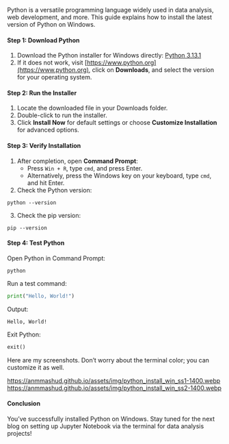 Python is a versatile programming language widely used in data analysis, web development, and more. This guide explains how to install the latest version of Python on Windows.

#### **Step 1:** Download Python

1. Download the Python installer for Windows directly: [Python 3.13.1](https://www.python.org/ftp/python/3.13.1/python-3.13.1-amd64.exe)
2. If it does not work, visit [https://www.python.org](https://www.python.org), click on **Downloads**, and select the version for your operating system.

#### **Step 2:** Run the Installer

1. Locate the downloaded file in your Downloads folder.
2. Double-click to run the installer.
3. Click **Install Now** for default settings or choose **Customize Installation** for advanced options.

#### **Step 3:** Verify Installation

1. After completion, open **Command Prompt**:
   - Press `Win + R`, type `cmd`, and press Enter.
   - Alternatively, press the Windows key on your keyboard, type `cmd`, and hit Enter.
2. Check the Python version:

```shell
python --version
```

3. Check the pip version:

```shell
pip --version
```

#### **Step 4:** Test Python

Open Python in Command Prompt:

```shell
python
```

Run a test command:

```python
print("Hello, World!")
```

Output:

```plaintext
Hello, World!
```

Exit Python:

```python
exit()
```

Here are my screenshots. Don’t worry about the terminal color; you can customize it as well.

https://anmmashud.github.io/assets/img/python_install_win_ss1-1400.webp
https://anmmashud.github.io/assets/img/python_install_win_ss2-1400.webp

#### **Conclusion**

You’ve successfully installed Python on Windows. Stay tuned for the next blog on setting up Jupyter Notebook via the terminal for data analysis projects!

